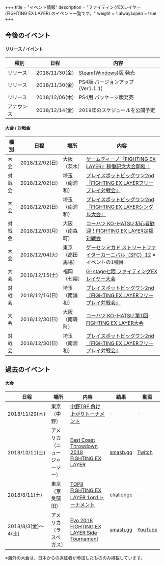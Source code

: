 +++
title = "イベント情報"
description = "ファイティングEXレイヤー (FIGHTING EX LAYER) のイベント一覧です。"
weight = 1
alwaysopen = true
+++

## 今後のイベント

#### リリース / イベント

|種別|日程|内容|
|----|----|----|
|リリース|2018/11/30(金)|[Steam(Windows)版 発売](https://store.steampowered.com/app/871200/FIGHTING_EX_LAYER/)|
|リリース|2018/11/30(金)|PS4版 バージョンアップ (Ver1.1.1)|
|リリース|2018/12/06(木)|PS4用 パッケージ版発売|
|アナウンス|2018/12/14(金)|2019年のスケジュールを公開予定|

#### 大会 / 対戦会

|種別|日程|場所|内容|
|----|----|----|----|
|大会|2018/12/02(日)|大阪（茨木）|[ゲームディーノ『FIGHTING EX LAYER』稼働記念大会開催！](http://blog.livedoor.jp/game_dino/archives/54472011.html)|
|対戦会|2018/12/02(日)|埼玉（南浦和）|[プレイスポットビッグワン2nd『FIGHTING EX LAYERフリープレイ対戦会』](https://twitter.com/public_bigone/status/1066253301459509248)|
|大会|2018/12/02(日)|埼玉（南浦和）|[プレイスポットビッグワン2nd『FIGHTING EX LAYERシングル大会』](https://twitter.com/public_bigone/status/1066253301459509248)|
|対戦会|2018/12/03(月)|大阪（南森町）|[コーハツ KO-HATSU 初心者歓迎！FIGHTING EX LAYER定額対戦会](http://www.ko-hatsu.com/event.htm#fexl)|
|大会|2018/12/04(火)|東京（高田馬場）|[ゲーセンミカド ストリートファイターカーニバル（SFC）12](http://sp.ch.nicovideo.jp/mikadogame/blomaga/ar1699549) ※イベントの1種目|
|大会|2018/12/15(土)|福岡（七隈）|[G-stage七隈 ファイティングEXレイヤー大会](https://twitter.com/Gstage_Nanakuma/status/1065526587485868032)|
|対戦会|2018/12/16(日)|埼玉（南浦和）|[プレイスポットビッグワン2nd『FIGHTING EX LAYERフリープレイ対戦会』](https://twitter.com/public_bigone/status/1066253301459509248)|
|大会|2018/12/30(日)|大阪（南森町）|[コーハツ KO-HATSU 第1回FIGHTING EX LAYER大会](http://www.ko-hatsu.com/event.htm#fexl)|
|対戦会|2018/12/30(日)|埼玉（南浦和）|[プレイスポットビッグワン2nd『FIGHTING EX LAYERフリープレイ対戦会』](https://twitter.com/public_bigone/status/1066253301459509248)|

## 過去のイベント

<!--
#### 対戦会

|日程|場所|内容|動画|
|----|----|----|----|
|2018/10/7(日)|大阪（難波）|[関西ファイティングEXレイヤー対戦会INフリースペース　ウェブスタ](https://twipla.jp/events/337209)||
|2018/9/22(土)|東京（阿佐ヶ谷）|[阿佐ヶ谷SENステージ FIGHTING EX LAYER対戦会](https://atnd.org/events/100111)||
|2018/9/9(日)|東京（阿佐ヶ谷）|[阿佐ヶ谷SENステージ FIGHTING EX LAYER対戦会](https://atnd.org/events/100109)||
|2018/8/25(土)|東京（阿佐ヶ谷）|[阿佐ヶ谷SENステージ FIGHTING EX LAYER対戦会](https://atnd.org/events/99111)||
|2018/7/28(土)|東京（阿佐ヶ谷）|[阿佐ヶ谷SENステージ 【東京】FIGHTING EX LAYER対戦会 7/28(土)](https://fexl.connpass.com/event/94002/)||
|2018/7/22(日)|大阪（本町）|[MixUpNight#41 STREETFIGHTER V &FIGHTING EX LAYER](https://twipla.jp/events/327704)|[Twitch](https://www.twitch.tv/videos/288630648)|
|2018/6/30(土)|東京（神保町）|[ShotBar LUCY 【東京】FIGHTING EX LAYER発売記念 対戦会！ 6/30(土)](https://fexl.connpass.com/event/91068/)||
-->

#### 大会

|日程|場所|内容|結果|動画|
|----|----|----|----|----|
|2018/11/29(木)|東京（中野）|[中野TRF 負け上がりトーナメント](http://trftrf.com/event.html#1129)|-|-|
|2018/10/11(土)|アメリカ（ニュージャージー）|[East Coast Throwdown 2018 FIGHTING EX LAYER](https://smash.gg/tournament/east-coast-throwdown-2018/events/fighting-ex-layer/overview)|[smash.gg](https://smash.gg/tournament/east-coast-throwdown-2018/events/fighting-ex-layer/brackets/389729)|[Twitch](https://www.twitch.tv/videos/325115446)|
|2018/8/11(土)|東京（京急蒲田）|[TOP8 FIGHTING EX LAYER 1on1トーナメント](http://shinobism.com/tokyo-offline-party-8-fighting-ex-layer)|[challonge](https://challonge.com/ja/TOP8_FEXL_1on1)|-|
|2018/8/3(金)～4(土)|アメリカ（ラスベガス）|[Evo 2018 FIGHTING EX LAYER Side Tournament](https://smash.gg/tournament/evo-2018-fighting-ex-layer-side-tournament/details)|[smash.gg](https://smash.gg/tournament/evo-2018-fighting-ex-layer-side-tournament/events/fighting-ex-layer/brackets/336870)|[YouTube](https://www.youtube.com/watch?v=TUVmO02TFDA)|

※海外の大会は、日本からの遠征者が参加したもののみ掲載しています。
